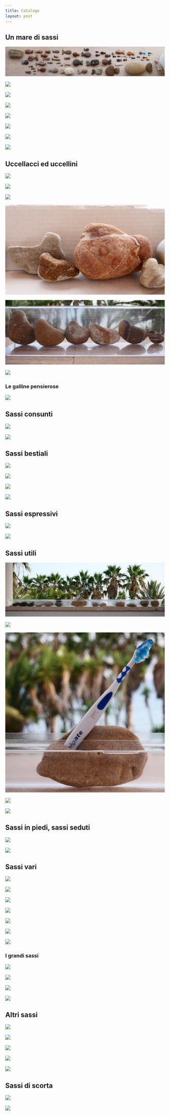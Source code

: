 ```yaml
---
title: Catalogo
layout: post
---
```


## Un mare di sassi

![](img/un_mare_di_sassi/un_mare_di_sassi_small.JPG)

![](img/un_mare_di_sassi/occhiata.JPG)

![](img/un_mare_di_sassi/pesce_plastica.JPG)

![](img/un_mare_di_sassi/pescetti.JPG)

![](img/un_mare_di_sassi/pescione.JPG)

![](img/un_mare_di_sassi/pescini.JPG)

![](img/un_mare_di_sassi/vignette.JPG)

![](img/un_mare_di_sassi/due.JPG)

## Uccellacci ed uccellini
![](img/uccellacci_ed_uccellini/uccellacci_ed_uccellini.JPG)

![](img/uccellacci_ed_uccellini/pollaio.JPG)

![](img/uccellacci_ed_uccellini/piccioni.JPG)

![](img/uccellacci_ed_uccellini/famigliola.JPG)

![](img/uccellacci_ed_uccellini/fila.JPG)

![](img/uccellacci_ed_uccellini/a_beccare.JPG)

### Le galline pensierose
![](img/uccellacci_ed_uccellini/le_galline_pensierose.JPG)

## Sassi consunti
![](img/sassi_consunti/sassi_consunti.JPG)

![](img/sassi_consunti/dettaglio.JPG)

## Sassi bestiali
![](img/sassi_bestiali/sassi_bestiali.JPG)

![](img/sassi_bestiali/leone.JPG)

![](img/sassi_bestiali/civetta.JPG)

![](img/sassi_bestiali/squalone.JPG)

## Sassi espressivi
![](img/sassi_espressivi/sassi_espressivi.JPG)

![](img/sassi_espressivi/perplesso.JPG)

## Sassi utili
![](img/sassi_utili/sassi_utili.JPG)

![](img/sassi_utili/portasapone.JPG)

![](img/sassi_utili/portaspazzolino.JPG)

![](img/sassi_utili/fermacarte.JPG)

![](img/sassi_utili/posacenere.JPG)

## Sassi in piedi, sassi seduti
![](img/sassi_in_piedi_sassi_seduti/sassi_in_piedi_sassi_seduti.JPG)

![](img/sassi_in_piedi_sassi_seduti/dettaglio.JPG)

## Sassi vari
![](img/sassi_vari/sassi_vari_1.JPG)

![](img/sassi_vari/poroso.JPG)

![](img/sassi_vari/sassi_vari_2.JPG)

![](img/sassi_vari/a_dondolo.JPG)

![](img/sassi_vari/bluastri.JPG)

![](img/sassi_vari/cardiaci.JPG)

![](img/sassi_vari/trovato_donato_perduto.JPG)

### I grandi sassi
![](img/sassi_vari/i_grandi_sassi/i_grandi_sassi.JPG)

![](img/sassi_vari/i_grandi_sassi/concentrico.JPG)

![](img/sassi_vari/i_grandi_sassi/spaccato.JPG)

![](img/sassi_vari/i_grandi_sassi/mozzato.JPG)

## Altri sassi
![](img/altri_sassi/altri_sassi.JPG)

![](img/altri_sassi/cicatrice.JPG)

![](img/altri_sassi/ideogramma.JPG)

![](img/altri_sassi/oro.JPG)

![](img/altri_sassi/piedistallo.JPG)

## Sassi di scorta
![](img/sassi_di_scorta/sassi_di_scorta.JPG)

![](img/sassi_di_scorta/secchio.JPG)